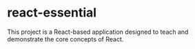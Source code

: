 # react-essential
This project is a React-based application designed to teach and demonstrate the core concepts of React.
